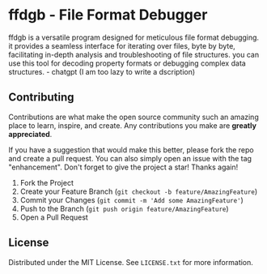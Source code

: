 # ffdgb - File Format Debugger

ffdgb is a versatile program designed for meticulous file format debugging.
it provides a seamless interface for iterating over files, byte by byte, 
facilitating in-depth analysis and troubleshooting of file structures.
you can use this tool for decoding property formats or debugging complex
data structures. - chatgpt (I am too lazy to write a dscription)

## Contributing
Contributions are what make the open source community such an amazing place to learn, inspire, and create. Any contributions you make are **greatly appreciated**.

If you have a suggestion that would make this better, please fork the repo and create a pull request. You can also simply open an issue with the tag "enhancement".
Don't forget to give the project a star! Thanks again!

1. Fork the Project
2. Create your Feature Branch (`git checkout -b feature/AmazingFeature`)
3. Commit your Changes (`git commit -m 'Add some AmazingFeature'`)
4. Push to the Branch (`git push origin feature/AmazingFeature`)
5. Open a Pull Request

## License

Distributed under the MIT License. See `LICENSE.txt` for more information.


